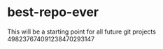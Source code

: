 # best-repo-ever

This will be a starting point for all future git projects
498237674091238470293147
